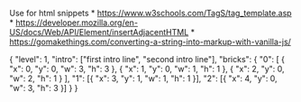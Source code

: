 Use for html snippets
    *  https://www.w3schools.com/TagS/tag_template.asp
    * https://developer.mozilla.org/en-US/docs/Web/API/Element/insertAdjacentHTML
    * https://gomakethings.com/converting-a-string-into-markup-with-vanilla-js/


{
  "level": 1,
  "intro": ["first intro line", "second intro line"],
  "bricks": {
    "0": [
      { "x": 0, "y": 0, "w": 3, "h": 3 },
      { "x": 1, "y": 0, "w": 1, "h": 1 },
      { "x": 2, "y": 0, "w": 2, "h": 1 }
    ],
    "1": [{ "x": 3, "y": 1, "w": 1, "h": 1 }],
    "2": [{ "x": 4, "y": 0, "w": 3, "h": 3 }]
  }
}
<!-- Audio files -->
<!-- https://www.freesfx.co.uk/Default.aspx -->
